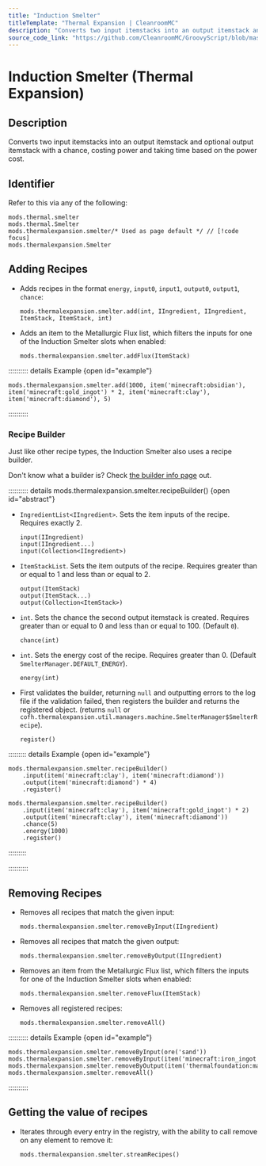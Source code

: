 ```yaml
---
title: "Induction Smelter"
titleTemplate: "Thermal Expansion | CleanroomMC"
description: "Converts two input itemstacks into an output itemstack and optional output itemstack with a chance, costing power and taking time based on the power cost."
source_code_link: "https://github.com/CleanroomMC/GroovyScript/blob/master/src/main/java/com/cleanroommc/groovyscript/compat/mods/thermalexpansion/machine/Smelter.java"
---
```


# Induction Smelter (Thermal Expansion)

## Description

Converts two input itemstacks into an output itemstack and optional output itemstack with a chance, costing power and taking time based on the power cost.

## Identifier

Refer to this via any of the following:

```groovy:no-line-numbers {3}
mods.thermal.smelter
mods.thermal.Smelter
mods.thermalexpansion.smelter/* Used as page default */ // [!code focus]
mods.thermalexpansion.Smelter
```


## Adding Recipes

- Adds recipes in the format `energy`, `input0`, `input1`, `output0`, `output1`, `chance`:

    ```groovy:no-line-numbers
    mods.thermalexpansion.smelter.add(int, IIngredient, IIngredient, ItemStack, ItemStack, int)
    ```

- Adds an item to the Metallurgic Flux list, which filters the inputs for one of the Induction Smelter slots when enabled:

    ```groovy:no-line-numbers
    mods.thermalexpansion.smelter.addFlux(ItemStack)
    ```

:::::::::: details Example {open id="example"}
```groovy:no-line-numbers
mods.thermalexpansion.smelter.add(1000, item('minecraft:obsidian'), item('minecraft:gold_ingot') * 2, item('minecraft:clay'), item('minecraft:diamond'), 5)
```

::::::::::

### Recipe Builder

Just like other recipe types, the Induction Smelter also uses a recipe builder.

Don't know what a builder is? Check [the builder info page](../../getting_started/builder.md) out.

:::::::::: details mods.thermalexpansion.smelter.recipeBuilder() {open id="abstract"}
- `IngredientList<IIngredient>`. Sets the item inputs of the recipe. Requires exactly 2.

    ```groovy:no-line-numbers
    input(IIngredient)
    input(IIngredient...)
    input(Collection<IIngredient>)
    ```

- `ItemStackList`. Sets the item outputs of the recipe. Requires greater than or equal to 1 and less than or equal to 2.

    ```groovy:no-line-numbers
    output(ItemStack)
    output(ItemStack...)
    output(Collection<ItemStack>)
    ```

- `int`. Sets the chance the second output itemstack is created. Requires greater than or equal to 0 and less than or equal to 100. (Default `0`).

    ```groovy:no-line-numbers
    chance(int)
    ```

- `int`. Sets the energy cost of the recipe. Requires greater than 0. (Default `SmelterManager.DEFAULT_ENERGY`).

    ```groovy:no-line-numbers
    energy(int)
    ```

- First validates the builder, returning `null` and outputting errors to the log file if the validation failed, then registers the builder and returns the registered object. (returns `null` or `cofh.thermalexpansion.util.managers.machine.SmelterManager$SmelterRecipe`).

    ```groovy:no-line-numbers
    register()
    ```

::::::::: details Example {open id="example"}
```groovy:no-line-numbers
mods.thermalexpansion.smelter.recipeBuilder()
    .input(item('minecraft:clay'), item('minecraft:diamond'))
    .output(item('minecraft:diamond') * 4)
    .register()

mods.thermalexpansion.smelter.recipeBuilder()
    .input(item('minecraft:clay'), item('minecraft:gold_ingot') * 2)
    .output(item('minecraft:clay'), item('minecraft:diamond'))
    .chance(5)
    .energy(1000)
    .register()
```

:::::::::

::::::::::

## Removing Recipes

- Removes all recipes that match the given input:

    ```groovy:no-line-numbers
    mods.thermalexpansion.smelter.removeByInput(IIngredient)
    ```

- Removes all recipes that match the given output:

    ```groovy:no-line-numbers
    mods.thermalexpansion.smelter.removeByOutput(IIngredient)
    ```

- Removes an item from the Metallurgic Flux list, which filters the inputs for one of the Induction Smelter slots when enabled:

    ```groovy:no-line-numbers
    mods.thermalexpansion.smelter.removeFlux(ItemStack)
    ```

- Removes all registered recipes:

    ```groovy:no-line-numbers
    mods.thermalexpansion.smelter.removeAll()
    ```

:::::::::: details Example {open id="example"}
```groovy:no-line-numbers
mods.thermalexpansion.smelter.removeByInput(ore('sand'))
mods.thermalexpansion.smelter.removeByInput(item('minecraft:iron_ingot'))
mods.thermalexpansion.smelter.removeByOutput(item('thermalfoundation:material:166'))
mods.thermalexpansion.smelter.removeAll()
```

::::::::::

## Getting the value of recipes

- Iterates through every entry in the registry, with the ability to call remove on any element to remove it:

    ```groovy:no-line-numbers
    mods.thermalexpansion.smelter.streamRecipes()
    ```
